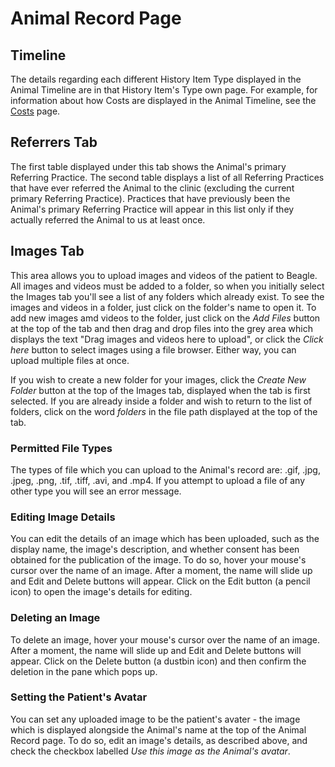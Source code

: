 ﻿# Animal Record Page

## Timeline
The details regarding each different History Item Type displayed in the Animal Timeline are in that History Item's Type own page. For example, for information about how Costs are displayed in the Animal Timeline, see the [Costs](Costs.md) page.

## Referrers Tab
The first table displayed under this tab shows the Animal's primary Referring Practice.
The second table displays a list of all Referring Practices that have ever referred the Animal to the clinic (excluding the current primary Referring Practice). Practices that have previously been the Animal's primary Referring Practice will appear in this list only if they actually referred the Animal to us at least once.

## Images Tab
This area allows you to upload images and videos of the patient to Beagle. All images and videos must be added to a folder, so when you initially select the Images tab you'll see a list of any folders which already exist. To see the images and videos in a folder, just click on the folder's name to open it. To add new images amd videos to the folder, just click on the _Add Files_ button at the top of the tab and then drag and drop files into the grey area which displays the text "Drag images and videos here to upload", or click the _Click here_ button to select images using a file browser. Either way, you can upload multiple files at once.

If you wish to create a new folder for your images, click the _Create New Folder_ button at the top of the Images tab, displayed when the tab is first selected. If you are already inside a folder and wish to return to the list of folders, click on the word _folders_ in the file path displayed at the top of the tab.

### Permitted File Types
The types of file which you can upload to the Animal's record are: .gif, .jpg, .jpeg, .png, .tif, .tiff, .avi, and .mp4. If you attempt to upload a file of any other type you will see an error message.

### Editing Image Details
You can edit the details of an image which has been uploaded, such as the display name, the image's description, and whether consent has been obtained for the publication of the image. To do so, hover your mouse's cursor over the name of an image. After a moment, the name will slide up and Edit and Delete buttons will appear. Click on the Edit button (a pencil icon) to open the image's details for editing.

### Deleting an Image
To delete an image, hover your mouse's cursor over the name of an image. After a moment, the name will slide up and Edit and Delete buttons will appear. Click on the Delete button (a dustbin icon) and then confirm the deletion in the pane which pops up.

### Setting the Patient's Avatar
You can set any uploaded image to be the patient's avater - the image which is displayed alongside the Animal's name at the top of the Animal Record page. To do so, edit an image's details, as described above, and check the checkbox labelled _Use this image as the Animal's avatar_.